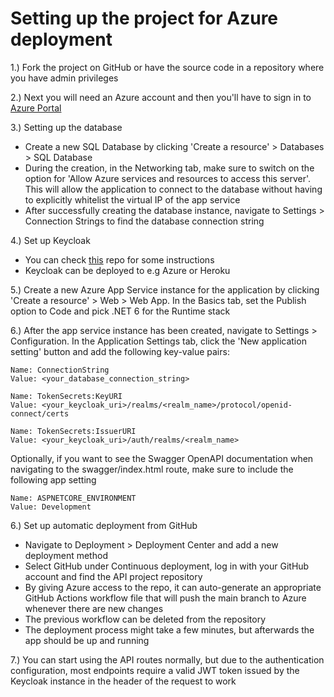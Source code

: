 # Setting up the project for Azure deployment

1.) Fork the project on GitHub or have the source code in a repository where you have admin privileges

2.) Next you will need an Azure account and then you'll have to sign in to [Azure Portal](https://portal.azure.com/)

3.) Setting up the database
* Create a new SQL Database by clicking 'Create a resource' > Databases > SQL Database
* During the creation, in the Networking tab, make sure to switch on the option for 'Allow Azure services and resources to access this server'. This will allow the application to connect to the database without having to explicitly whitelist the virtual IP of the app service
* After successfully creating the database instance, navigate to Settings > Connection Strings to find the database connection string

4.) Set up Keycloak

* You can check [this](https://gitlab.com/noroff-accelerate/dotnet/project/keycloak-fullstack-demo/-/tree/master/) repo for some instructions
* Keycloak can be deployed to e.g Azure or Heroku

5.) Create a new Azure App Service instance for the application by clicking 'Create a resource' > Web > Web App. In the Basics tab, set the Publish option to Code and pick .NET 6 for the Runtime stack

6.) After the app service instance has been created, navigate to Settings > Configuration. In the Application Settings tab, click the 'New application setting' button and add the following key-value pairs:

```
Name: ConnectionString
Value: <your_database_connection_string>
```

```
Name: TokenSecrets:KeyURI
Value: <your_keycloak_uri>/realms/<realm_name>/protocol/openid-connect/certs
```

```
Name: TokenSecrets:IssuerURI
Value: <your_keycloak_uri>/auth/realms/<realm_name>
```

Optionally, if you want to see the Swagger OpenAPI documentation when navigating to the swagger/index.html route, make sure to include the following app setting

```
Name: ASPNETCORE_ENVIRONMENT
Value: Development
```

6.) Set up automatic deployment from GitHub
* Navigate to Deployment > Deployment Center and add a new deployment method
* Select GitHub under Continuous deployment, log in with your GitHub account and find the API project repository
* By giving Azure access to the repo, it can auto-generate an appropriate GitHub Actions workflow file that will push the main branch to Azure whenever there are new changes
* The previous workflow can be deleted from the repository
* The deployment process might take a few minutes, but afterwards the app should be up and running

7.) You can start using the API routes normally, but due to the authentication configuration, most endpoints require a valid JWT token issued by the Keycloak instance in the header of the request to work